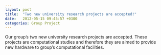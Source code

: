 ```yaml
---
layout: post
title:  "Two new university research projects are accepted!"
date:   2012-05-15 09:45:57 +0300
categories: Group Project
---
```


Our group’s two new university research projects are accepted. These projects are computational studies and therefore they are aimed to provide new hardware to group’s computational facilities.
